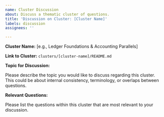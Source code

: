 ```yaml
---
name: Cluster Discussion
about: Discuss a thematic cluster of questions.
title: 'Discussion on Cluster: [Cluster Name]'
labels: discussion
assignees: ''

---
```


**Cluster Name:** [e.g., Ledger Foundations & Accounting Parallels]

**Link to Cluster:** `clusters/[cluster-name]/README.md`

**Topic for Discussion:**

Please describe the topic you would like to discuss regarding this cluster. This could be about internal consistency, terminology, or overlaps between questions.

**Relevant Questions:**

Please list the questions within this cluster that are most relevant to your discussion.
